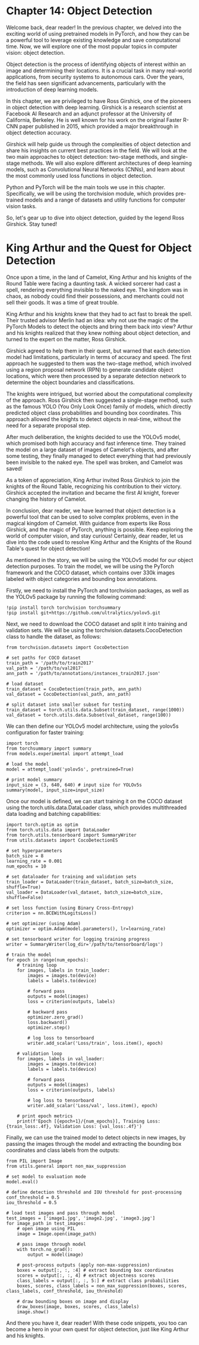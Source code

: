 # Chapter 14: Object Detection

Welcome back, dear reader! In the previous chapter, we delved into the exciting world of using pretrained models in PyTorch, and how they can be a powerful tool to leverage existing knowledge and save computational time. Now, we will explore one of the most popular topics in computer vision: object detection.

Object detection is the process of identifying objects of interest within an image and determining their locations. It is a crucial task in many real-world applications, from security systems to autonomous cars. Over the years, the field has seen significant advancements, particularly with the introduction of deep learning models.

In this chapter, we are privileged to have Ross Girshick, one of the pioneers in object detection with deep learning. Girshick is a research scientist at Facebook AI Research and an adjunct professor at the University of California, Berkeley. He is well known for his work on the original Faster R-CNN paper published in 2015, which provided a major breakthrough in object detection accuracy.

Girshick will help guide us through the complexities of object detection and share his insights on current best practices in the field. We will look at the two main approaches to object detection: two-stage methods, and single-stage methods. We will also explore different architectures of deep learning models, such as Convolutional Neural Networks (CNNs), and learn about the most commonly used loss functions in object detection.

Python and PyTorch will be the main tools we use in this chapter. Specifically, we will be using the torchvision module, which provides pre-trained models and a range of datasets and utility functions for computer vision tasks.

So, let's gear up to dive into object detection, guided by the legend Ross Girshick. Stay tuned!
# King Arthur and the Quest for Object Detection

Once upon a time, in the land of Camelot, King Arthur and his knights of the Round Table were facing a daunting task. A wicked sorcerer had cast a spell, rendering everything invisible to the naked eye. The kingdom was in chaos, as nobody could find their possessions, and merchants could not sell their goods. It was a time of great trouble.

King Arthur and his knights knew that they had to act fast to break the spell. Their trusted advisor Merlin had an idea: why not use the magic of the PyTorch Models to detect the objects and bring them back into view? Arthur and his knights realized that they knew nothing about object detection, and turned to the expert on the matter, Ross Girshick.

Girshick agreed to help them in their quest, but warned that each detection model had limitations, particularly in terms of accuracy and speed. The first approach he suggested to them was the two-stage method, which involved using a region proposal network (RPN) to generate candidate object locations, which were then processed by a separate detection network to determine the object boundaries and classifications. 

The knights were intrigued, but worried about the computational complexity of the approach. Ross Girshick then suggested a single-stage method, such as the famous YOLO (You Only Look Once) family of models, which directly predicted object class probabilities and bounding box coordinates. This approach allowed the knights to detect objects in real-time, without the need for a separate proposal step.

After much deliberation, the knights decided to use the YOLOv5 model, which promised both high accuracy and fast inference time. They trained the model on a large dataset of images of Camelot's objects, and after some testing, they finally managed to detect everything that had previously been invisible to the naked eye. The spell was broken, and Camelot was saved!

As a token of appreciation, King Arthur invited Ross Girshick to join the knights of the Round Table, recognizing his contribution to their victory. Girshick accepted the invitation and became the first AI knight, forever changing the history of Camelot.

In conclusion, dear reader, we have learned that object detection is a powerful tool that can be used to solve complex problems, even in the magical kingdom of Camelot. With guidance from experts like Ross Girshick, and the magic of PyTorch, anything is possible. Keep exploring the world of computer vision, and stay curious!
Certainly, dear reader, let us dive into the code used to resolve King Arthur and the Knights of the Round Table's quest for object detection!

As mentioned in the story, we will be using the YOLOv5 model for our object detection purposes. To train the model, we will be using the PyTorch framework and the COCO dataset, which contains over 330k images labeled with object categories and bounding box annotations.

Firstly, we need to install the PyTorch and torchvision packages, as well as the YOLOv5 package by running the following command:
```
!pip install torch torchvision torchsummary
!pip install git+https://github.com/ultralytics/yolov5.git
```

Next, we need to download the COCO dataset and split it into training and validation sets. We will be using the torchvision.datasets.CocoDetection class to handle the dataset, as follows:
```
from torchvision.datasets import CocoDetection

# set paths for COCO dataset
train_path = '/path/to/train2017'
val_path = '/path/to/val2017'
ann_path = '/path/to/annotations/instances_train2017.json'

# load dataset
train_dataset = CocoDetection(train_path, ann_path)
val_dataset = CocoDetection(val_path, ann_path)

# split dataset into smaller subset for testing
train_dataset = torch.utils.data.Subset(train_dataset, range(1000))
val_dataset = torch.utils.data.Subset(val_dataset, range(100))
```

We can then define our YOLOv5 model architecture, using the yolov5s configuration for faster training:
```
import torch
from torchsummary import summary
from models.experimental import attempt_load

# load the model
model = attempt_load('yolov5s', pretrained=True)

# print model summary
input_size = (3, 640, 640) # input size for YOLOv5s
summary(model, input_size=input_size)
```

Once our model is defined, we can start training it on the COCO dataset using the torch.utils.data.DataLoader class, which provides multithreaded data loading and batching capabilities:
```
import torch.optim as optim
from torch.utils.data import DataLoader
from torch.utils.tensorboard import SummaryWriter
from utils.datasets import CocoDetectionES

# set hyperparameters
batch_size = 8
learning_rate = 0.001
num_epochs = 10

# set dataloader for training and validation sets
train_loader = DataLoader(train_dataset, batch_size=batch_size, shuffle=True)
val_loader = DataLoader(val_dataset, batch_size=batch_size, shuffle=False)

# set loss function (using Binary Cross-Entropy)
criterion = nn.BCEWithLogitsLoss()

# set optimizer (using Adam)
optimizer = optim.Adam(model.parameters(), lr=learning_rate)

# set tensorboard writer for logging training progress
writer = SummaryWriter(log_dir='/path/to/tensorboard/logs')

# train the model
for epoch in range(num_epochs):
    # training loop
    for images, labels in train_loader:
        images = images.to(device)
        labels = labels.to(device)

        # forward pass
        outputs = model(images)
        loss = criterion(outputs, labels)

        # backward pass
        optimizer.zero_grad()
        loss.backward()
        optimizer.step()

        # log loss to tensorboard
        writer.add_scalar('Loss/train', loss.item(), epoch)

    # validation loop
    for images, labels in val_loader:
        images = images.to(device)
        labels = labels.to(device)

        # forward pass
        outputs = model(images)
        loss = criterion(outputs, labels)

        # log loss to tensorboard
        writer.add_scalar('Loss/val', loss.item(), epoch)

    # print epoch metrics
    print(f'Epoch [{epoch+1}/{num_epochs}], Training Loss: {train_loss:.4f}, Validation Loss: {val_loss:.4f}')
```

Finally, we can use the trained model to detect objects in new images, by passing the images through the model and extracting the bounding box coordinates and class labels from the outputs:
```
from PIL import Image
from utils.general import non_max_suppression

# set model to evaluation mode
model.eval()

# define detection threshold and IOU threshold for post-processing
conf_threshold = 0.5
iou_threshold = 0.5

# load test images and pass through model
test_images = ['image1.jpg', 'image2.jpg', 'image3.jpg']
for image_path in test_images:
    # open image using PIL
    image = Image.open(image_path)

    # pass image through model
    with torch.no_grad():
        output = model(image)

    # post-process outputs (apply non-max-suppression)
    boxes = output[:, :, :4] # extract bounding box coordinates
    scores = output[:, :, 4] # extract objectness scores
    class_labels = output[:, :, 5:] # extract class probabilities
    boxes, scores, class_labels = non_max_suppression(boxes, scores, class_labels, conf_threshold, iou_threshold)

    # draw bounding boxes on image and display
    draw_boxes(image, boxes, scores, class_labels)
    image.show()
```

And there you have it, dear reader! With these code snippets, you too can become a hero in your own quest for object detection, just like King Arthur and his knights.